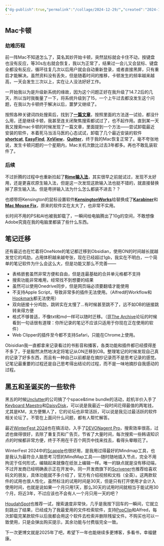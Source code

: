 ```yaml
---
{"dg-publish":true,"permalink":"/collage/2024-12-29/","created":"2024-12-29T14:06:44.017+08:00"}
---
```



## Mac卡顿

### 劫难历程

前一阵Mac不知道怎么了，莫名其妙开始卡顿，突然鼠标就会卡住不动，按键盘也没有反应，等30s左右就会恢复，我以为正常了，结果过一会儿又会鼠标、键盘全都没有反应，循环往复几次以后用户就会自动重新登录，或者直接黑屏，只有重启才能解决。虽然资料没有丢失，但是随着时间的推移，卡顿发生的频率越来越高，一天会发生三次以上，实在让人没法好好工作。

一开始我以为是升级新系统的缘故，因为这个问题正好在我升级了14.7.2后的几天，所以当时我衡量了一下，将系统升级到了15，一个上午过去都没发生这个问题，在我以为卡顿终于解决以后，噩梦又继续了。

按照各种关键词四处搜索后，找到了[**一篇文章**](https://medium.com/@tobemaster/%E8%A7%A3%E5%86%B3-mac-%E4%B8%AD%E6%96%87%E8%BE%93%E5%85%A5%E6%B3%95%E5%8D%A1%E9%A1%BF-4a8ab8a30415)，按照里面的方法逐一试验，都没什么用，还是继续卡顿，我甚至连关闭聚焦搜索都试过了，也不起作用。直到某一天我又搜索mac卡顿的时候发现了一篇文章，里面提到一个方法——尝试卸载最近安装的软件，本着死马当活马医的心态试试，卸载了几个最近安装的软件[**shortcat**](https://shortcat.app/), [**EasyFind**](https://www.devontechnologies.com/apps/freeware), [**XnView**](https://www.xnview.com/en/xnview/)，[**Quitter**](https://marco.org/apps#quitter)，终于我的Mac恢复正常了。毫不夸张地说，发生卡顿问题的一个星期内，Mac关机次数比过去3年都多。再也不敢乱装软件了。

### 后续

不过折腾的过程中也重新捡起了[**Rime输入法**](https://rime.im/)，其实很早之前就试过，发现不太好用，还是更喜欢原生输入法，但是这一次发现这款输入法也挺不错的，就直接替换掉了原生输入法。但是粤拼输入法为什么怎么都装不进去？？

也顺带将Kensington的鼠标设置软件[**KensingtonWorks**](https://www.kensington.com/zh-cn/software/kensingtonworks/)给替换成了[**Karabiner**](https://karabiner-elements.pqrs.org/)和[**Mac Mouse Fix**](https://macmousefix.com/)，原来的软件实在太大了，也非常不实用。

长时间不用的PS和AI也被我卸载了，一瞬间给电脑腾出了10g的空间，不敢想像Adobe究竟在我的电脑里都装了些什么东西。

## 笔记迁移

还有最近也在忙着将OneNote的笔记都迁移到Obsidian，使用ON的时间越长就越发觉它的鸡肋，占用体积越来越夸张，现在已经超过1gb，我实在不明白，一个简单的笔记软件为什么会这么大，但是功能又那么不完善——

- 表格嵌套虽然非常方便和自由，但是连最基础的合并单元格都不支持
- 搜索功能非常难用，经常找不到想要的结果
- 虽然可以使用Onedrive同步，但是网页端必须要翻墙才能使用
- 不支持Apple Script，导致非常多的插件无法使用。（Alfred的Workflow和[Hookmark](https://hookproductivity.com/)都无法使用）
- 双向链接十分鸡肋，跳转实在太慢了…有时候甚至跳不了，远不如OB的链接跳转来得方便
- 格式不够普适，不像txt和md一样可以随时迁移。（逛[The Archive](https://zettelkasten.de/the-archive/)论坛的时候看到一句话很有道理：你所记录的笔记不应该只适用于你现在正在使用的软件）
- Web Clipper的插件至今都不支持Safari，只能在Chrome上使用。

Obisidian我一直都拿来记录看过的书影音和播客，各类功能和插件都已经摸得差不多了，于是毅然决然地决定将笔记从ON迁移到OB。整理笔记的时候发现自己真的记录了好多东西，而且有一种自己以前都是在摘抄记录而不是思考记录的感觉。记笔记最重要的过程还是自己思考得出结论的过程，而不是一味地摘抄自我感动的过程。

## 黑五和圣诞买的一些软件

黑五的时候[Unclutter](https://unclutterapp.com/)的公司搞了个space&time bundle的活动，趁机半价入手了[Keyboard Maestro](https://www.keyboardmaestro.com/main/)和[DaisyDisk](https://daisydiskapp.com/)，可以说是我最近一段时间花得最值的两笔钱，尤其是KM，太方便懒人了，它的论坛也非常活跃，可以说是我见过最活跃的软件相关论坛了。不管在上面问什么问题，都有人帮忙解答。

最近[WinterFest 2024]( https://www.artisanalsoftwarefestival.com/)也在搞活动，入手了[DEVONagent Pro](https://www.devontechnologies.com/apps/devonagent)，搜索效率很高，过滤也做得很好，去除了重复页和广告页，节省了大量时间，每次搜索一些韩语知识点的时候都非常方便，终于不用在千百个网页中找来找去，看得头晕眼花了。

WinterFest 2024中的[Scapple](https://www.literatureandlatte.com/scapple/overview)也很好用，是我用过得最好的Mindmap工具，也是我认为最符合人脑思考习惯的MindMap工具——随时随地插入节点，完全不用拘泥于任何形式，编辑起来就像在纸张上编辑一样。唯一的缺点就是没有移动端，不过开发商已经明确表示正在开发中。同一开发商旗下的[Scrivener](https://www.literatureandlatte.com/scrivener/overview)也推荐给喜欢码文的朋友，具体功能就不多介绍了，官方有介绍视频和文档（全英）。这两款软件的试用也很人性化，虽然标注的试用时间是30天，但是只有打开使用才会计入使用时间，也就是说如果一个月只用1天，那么30天的试用时间就相当于能试用30个月，将近3年，不过应该也不会有人一个月只用一天的吧？

[HoudahSpot](https://www.houdah.com/houdahSpot/)也推荐一试，搜索速度非常快，几乎是我按下回车的一瞬间，它就立刻跳出了结果，已经成为了我最爱用的文件检索软件，支持[PopClip](https://www.popclip.app/extensions/x/g7fk28)和Alfred，每次卸载完某款软件以后我都会用这个软件去检索并删除残留文件。不购买也可以一致使用，只是会弹出购买提示，其余功能与付费版完全一致。

下一次更博文就是2025年了吧，希望下一年也能继续多更博客，多看书，幸福健康。